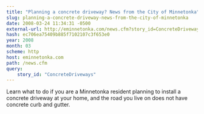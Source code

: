 ```yaml
---
title: "Planning a concrete driveway? News from the City of Minnetonka"
slug: planning-a-concrete-driveway-news-from-the-city-of-minnetonka
date: 2008-03-24 11:34:31 -0500
external-url: http://eminnetonka.com/news.cfm?story_id=ConcreteDriveways
hash: ec706ea75409b885f7102107c3f653e0
year: 2008
month: 03
scheme: http
host: eminnetonka.com
path: /news.cfm
query:
    story_id: "ConcreteDriveways"
---
```


Learn what to do if you are a Minnetonka resident planning to install a concrete driveway at your home, and the road you live on does not have concrete curb and gutter.
